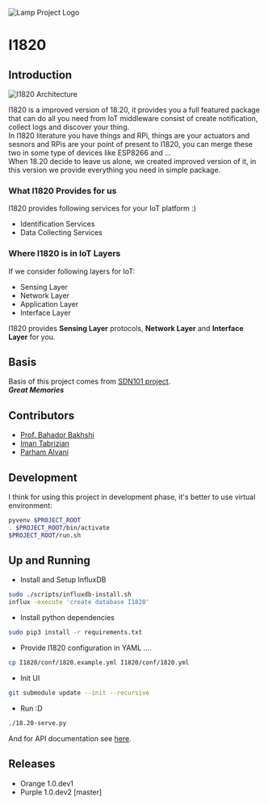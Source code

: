 ![Lamp Project Logo](http://www.googledrive.com/host/0B33KzMHyLoH2eVNHWFJZdmthOVk/Lamp-Logo.png)
# I1820

## Introduction
![I1820 Architecture](http://aolab.github.io/documentation/architecture/I1820.jpg)

I1820 is a improved version of 18.20, it provides you a full featured package that can
do all you need from IoT middleware consist of create notification, collect logs and
discover your thing.  
In I1820 literature you have things and RPi, things are your actuators and sesnors
and RPis are your point of present to I1820, you can merge these two in some type
of devices like ESP8266 and ...  
When 18.20 decide to leave us alone, we created improved version of it,
in this version we provide everything you need in simple package.

### What I1820 Provides for us
I1820 provides following services for your IoT platform :)

* Identification Services
* Data Collecting Services

### Where I1820 is in IoT Layers
If we consider following layers for IoT:

* Sensing Layer
* Network Layer
* Application Layer
* Interface Layer

I1820 provides **Sensing Layer** protocols, **Network Layer** and **Interface Layer** for you.

## Basis
Basis of this project comes from [SDN101 project](https://github.com/elahejalalpour/SDN101).  
***Great Memories***

## Contributors
* [Prof. Bahador Bakhshi](http://ceit.aut.ac.ir/~bakhshis/)
* [Iman Tabrizian](https://github.com/Tabrizian)
* [Parham Alvani](http://1995parham.github.io/)

## Development
I think for using this project in development phase,
it's better to use virtual environment:
```sh
pyvenv $PROJECT_ROOT
. $PROJECT_ROOT/bin/activate
$PROJECT_ROOT/run.sh
```

## Up and Running
* Install and Setup InfluxDB
```sh
sudo ./scripts/influxdb-install.sh
influx -execute 'create database I1820'
```
* Install python dependencies
```sh
sudo pip3 install -r requirements.txt
```
* Provide I1820 configuration in YAML ....
```sh
cp I1820/conf/1820.example.yml I1820/conf/1820.yml
```
* Init UI
```sh
git submodule update --init --recursive
```
* Run :D
```sh
./18.20-serve.py
```
And for API documentation see [here](http://aolab.github.io/I1820-Documentation).

## Releases

* Orange 1.0.dev1
* Purple 1.0.dev2 [master]
